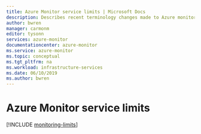 ```yaml
---
title: Azure Monitor service limits | Microsoft Docs
description: Describes recent terminology changes made to Azure monitoring services.
author: bwren
manager: carmonm
editor: tysonn
services: azure-monitor
documentationcenter: azure-monitor
ms.service: azure-monitor
ms.topic: conceptual
ms.tgt_pltfrm: na
ms.workload: infrastructure-services
ms.date: 06/10/2019
ms.author: bwren
---
```


# Azure Monitor service limits

[!INCLUDE [monitoring-limits](../../includes/azure-monitor-limits.md)]